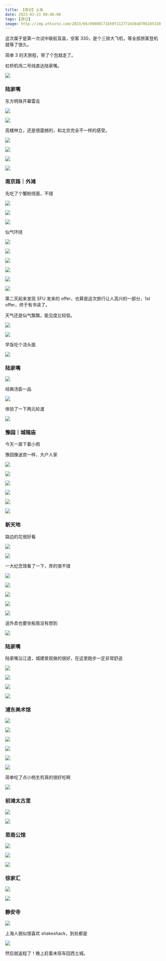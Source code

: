 ```yaml
---
title: 【游记】上海
date: 2023-03-23 00:46:00
tags: [游记]
image: http://img.atksoto.com/2023/04/08088171b50f212772430a870b165338.jpeg
---
```


这次属于是第一次试中联航盲盒，空客 330，是个三排大飞机，等全部旅客登机就等了很久。

简单 3 的天旅程，带了个包就走了。

虹桥机场二号线直达陆家嘴。

![](./shanghai/85a8634a5ce8373f705641c7a102f59b.jpeg)

### 陆家嘴

东方明珠开幕雷击

![](./shanghai/0d2b75b285415bd2f376b5791e311555.jpeg)

![](./shanghai/e02fb5be0d9a17eb0763e3031a08d6ec.jpeg)

高楼林立，还是很震撼的，和北京完全不一样的感受。

![](./shanghai/0fd95a4c87852e51d2d5fd412195700c.jpeg)

![](./shanghai/0b74bef9b8a9ca25d1c3e67dbb2e0a71.jpeg)

![](./shanghai/f3ea9b41b126ec7b06a740225f056930.jpeg)

![](./shanghai/abb54676768f8a0e971fd325a49b4a95.jpeg)

### 南京路｜外滩

先吃了个蟹粉捞面，不错

![](./shanghai/33a591df4f227442c58e2facce2a1bab.jpeg)

![](./shanghai/697a52a29df46cb498a48b1ef862330d.jpeg)

![](./shanghai/0b8ee1c8e4b646f19203a8bb8a6f7a11.jpeg)

仙气环绕

![](./shanghai/08088171b50f212772430a870b165338.jpeg)

![](./shanghai/8abcdd1a84ef70c120b5b26a6f55a5df.jpeg)

![](./shanghai/e241afcba8a8763e09eddc886dc4dd4c.jpeg)

![](./shanghai/6d4999d02ed1358245b0c4efc1fa3f84.jpeg)

![](./shanghai/27204a49e2b980c686b890e16904d33a.jpeg)

![](./shanghai/13dcb3cfda30443f70c76c28ba467850.jpeg)

第二天起来发现 SFU 发来的 offer，也算是这次旅行让人高兴的一部分，1st offer，终于有书读了。

天气还是仙气飘飘，能见度比较低。

![](./shanghai/ea7a1fcf0270210d84d2aa38c9d263b5.jpeg)

![](./shanghai/addface5c286a21445e3dad23faa6bd6.jpeg)

早饭吃个浇头面

![](./shanghai/161a7bf6b964a03c33409b50dbbc88d7.jpeg)

### 陆家嘴

![](./shanghai/3a6752861f68e384fda033c2c3fc6007.jpeg)

经典汤臣一品

![](./shanghai/a847a4b5ea1d7779bdf04c9cb072e923.jpeg)

体验了一下两元轮渡

![](./shanghai/5a108b4cddd24c501c56a63d94fca720.jpeg)

### 豫园｜城隍庙

今天一直下着小雨

豫园像迷宫一样，大户人家

![](./shanghai/f7ec7906bd60cbc11d15a5db97927d1b.jpeg)

![](./shanghai/6c75f29c48385504a7aaa2537375eb19.jpeg)

![](./shanghai/a9cd71b5105c7e4cf0d7f2f896093384.jpeg)

![](./shanghai/546be8e4015829bf88cd920c5002d3b4.jpeg)

![](./shanghai/7b8e88715ea25ad231b9226ac87410b7.jpeg)

![](./shanghai/78d73ac8fb441d4511c83d868a4bacab.jpeg)

### 新天地

路边的花很好看

![](./shanghai/8510edb4dc71b2adea0f7717012990bb.jpeg)

![](./shanghai/3864a682242fbc2ab5b5dbe5e3c2771e.jpeg)

一大纪念馆看了一下，弄的很不错

![](./shanghai/177d2a48c353a93c4bdb207002d2dc0c.jpeg)

![](./shanghai/0e6f82b0e4a0fb37308d558cb75eaf00.jpeg)

![](./shanghai/69286d6c3cde9b0a96f7e7d7a07c0286.jpeg)

![](./shanghai/c5dcdaa577e3064087e2265f116bd429.jpeg)

![](./shanghai/f5802359b54e0c3fb64fa8e48da36525.jpeg)

送外卖也要坐船我没有想到

![](./shanghai/73b11ff0616f4614348d8992440afff9.jpeg)

### 陆家嘴

陆家嘴沿江道，城建景观做的很好，在这里跑步一定非常舒适

![](./shanghai/0575a2ba4b05bc27fed87217fa07c32b.jpeg)

![](./shanghai/54ff498ad9905802656d4b7546ece531.jpeg)

![](./shanghai/cdf641f1ccadd17cb62d87122998a582.jpeg)

![](./shanghai/6a25c292db5d74530a9820180e252128.jpeg)

### 浦东美术馆

![](./shanghai/16b615fd63bbf4ae7472d306efbe6d3e.jpeg)

![](./shanghai/f25c2aab94faa852ea9d4bddfac0efc6.jpeg)

![](./shanghai/7c39406e27c7bc95c8a13109173275ca.jpeg)

![](./shanghai/862a011ca09f2fa1159bc15f4b212708.jpeg)

![](./shanghai/c52fcd8215332dac1889d31a4cc6a6bd.jpeg)

![](./shanghai/36acfdea4c9fad8a8845a3b1949a7eb4.jpeg)

简单吃了点小杨生煎真的很好吃啊

![](./shanghai/562fec3c317e37c8aa48320dc74e2d01.jpeg)

### 前滩太古里

![](./shanghai/3cf4f02c08c6c0d0846cb647f0b7fb68.jpeg)

![](./shanghai/b890297fa9f35ab363cd08d151377d42.jpeg)

### 思南公馆

![](./shanghai/2f108fdc076a58316ec765bbc043aa36.jpeg)

![](./shanghai/c083942c541df7f3fa7c7978f553a6f8.jpeg)

![](./shanghai/741019a31e9844fb67e79eacbe616b8a.jpeg)

### 徐家汇

![](./shanghai/a1414215de0bd25be77b6bd6953da81c.jpeg)

![](./shanghai/138e234671e7108f97fb87b40c641181.jpeg)

### 静安寺

![](./shanghai/db565a2f0b7e24c70fd8155bc8a7c3e3.jpeg)

上海人貌似很喜欢 shakeshack，到处都是

![](./shanghai/e0fdb89e7223534c83414b0a151122b4.jpeg)

然后就返程了！晚上赶着末班车回西土城。
